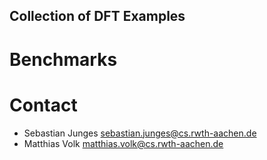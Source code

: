 Collection of DFT Examples
---------------------------


Benchmarks
===================



Contact
===================
* Sebastian Junges sebastian.junges@cs.rwth-aachen.de
* Matthias Volk matthias.volk@cs.rwth-aachen.de

